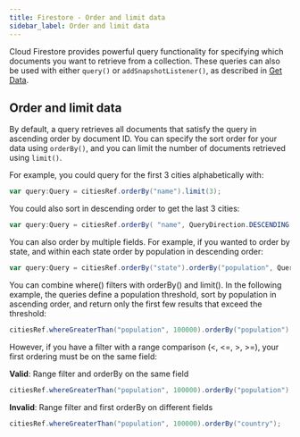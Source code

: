```yaml
---
title: Firestore - Order and limit data
sidebar_label: Order and limit data
---
```


Cloud Firestore provides powerful query functionality for specifying which documents you want to retrieve from a collection. These queries can also be used with either `query()` or `addSnapshotListener()`, as described in [Get Data](get-data.md).

## Order and limit data

By default, a query retrieves all documents that satisfy the query in ascending order by document ID. You can specify the sort order for your data using `orderBy()`, and you can limit the number of documents retrieved using `limit()`.

For example, you could query for the first 3 cities alphabetically with:

```actionscript
var query:Query = citiesRef.orderBy("name").limit(3);
```

You could also sort in descending order to get the last 3 cities:

```actionscript
var query:Query = citiesRef.orderBy( "name", QueryDirection.DESCENDING ).limit(3);
```

You can also order by multiple fields. For example, if you wanted to order by state, and within each state order by population in descending order:


```actionscript
var query:Query = citiesRef.orderBy("state").orderBy("population", QueryDirection.DESCENDING);
```

You can combine where() filters with orderBy() and limit(). In the following example, the queries define a population threshold, sort by population in ascending order, and return only the first few results that exceed the threshold:

```actionscript
citiesRef.whereGreaterThan("population", 100000).orderBy("population").limit(2);
```

However, if you have a filter with a range comparison (<, <=, >, >=), your first ordering must be on the same field:

**Valid**: Range filter and orderBy on the same field

```actionscript
citiesRef.whereGreaterThan("population", 100000).orderBy("population");
```

**Invalid**: Range filter and first orderBy on different fields

```actionscript
citiesRef.whereGreaterThan("population", 100000).orderBy("country");
```




